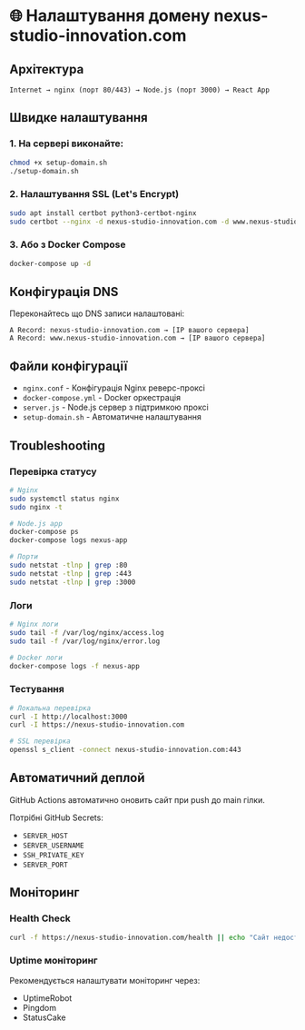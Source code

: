 # 🌐 Налаштування домену nexus-studio-innovation.com

## Архітектура

```
Internet → nginx (порт 80/443) → Node.js (порт 3000) → React App
```

## Швидке налаштування

### 1. На сервері виконайте:
```bash
chmod +x setup-domain.sh
./setup-domain.sh
```

### 2. Налаштування SSL (Let's Encrypt)
```bash
sudo apt install certbot python3-certbot-nginx
sudo certbot --nginx -d nexus-studio-innovation.com -d www.nexus-studio-innovation.com
```

### 3. Або з Docker Compose
```bash
docker-compose up -d
```

## Конфігурація DNS

Переконайтесь що DNS записи налаштовані:

```
A Record: nexus-studio-innovation.com → [IP вашого сервера]
A Record: www.nexus-studio-innovation.com → [IP вашого сервера]
```

## Файли конфігурації

- `nginx.conf` - Конфігурація Nginx реверс-проксі
- `docker-compose.yml` - Docker оркестрація
- `server.js` - Node.js сервер з підтримкою проксі
- `setup-domain.sh` - Автоматичне налаштування

## Troubleshooting

### Перевірка статусу
```bash
# Nginx
sudo systemctl status nginx
sudo nginx -t

# Node.js app
docker-compose ps
docker-compose logs nexus-app

# Порти
sudo netstat -tlnp | grep :80
sudo netstat -tlnp | grep :443
sudo netstat -tlnp | grep :3000
```

### Логи
```bash
# Nginx логи
sudo tail -f /var/log/nginx/access.log
sudo tail -f /var/log/nginx/error.log

# Docker логи
docker-compose logs -f nexus-app
```

### Тестування
```bash
# Локальна перевірка
curl -I http://localhost:3000
curl -I https://nexus-studio-innovation.com

# SSL перевірка
openssl s_client -connect nexus-studio-innovation.com:443
```

## Автоматичний деплой

GitHub Actions автоматично оновить сайт при push до main гілки.

Потрібні GitHub Secrets:
- `SERVER_HOST`
- `SERVER_USERNAME` 
- `SSH_PRIVATE_KEY`
- `SERVER_PORT`

## Моніторинг

### Health Check
```bash
curl -f https://nexus-studio-innovation.com/health || echo "Сайт недоступний"
```

### Uptime моніторинг
Рекомендується налаштувати моніторинг через:
- UptimeRobot
- Pingdom
- StatusCake
